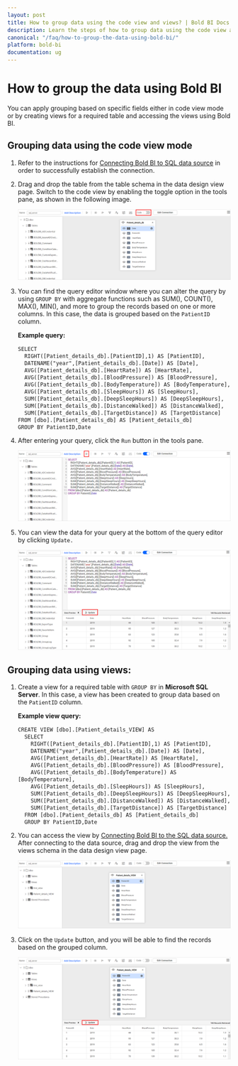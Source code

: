 ```yaml
---
layout: post
title: How to group data using the code view and views? | Bold BI Docs
description: Learn the steps of how to group data using the code view and views in Embedded Bold BI's Web designer to create & embed powerful dashboards.
canonical: "/faq/how-to-group-the-data-using-bold-bi/"
platform: bold-bi
documentation: ug
---
```


# How to group the data using Bold BI

You can apply grouping based on specific fields either in code view mode or by creating views for a required table and accessing the views using Bold BI.

## Grouping data using the code view mode

1.	Refer to the instructions for [Connecting Bold BI to SQL data source](/working-with-data-sources/data-connectors/sql-data-source/#connecting-bold-bi-to-microsoft-sql-server-data-source) in order to successfully establish the connection.

2.	Drag and drop the table from the table schema in the data design view page. Switch to the code view by enabling the toggle option in the tools pane, as shown in the following image.

    ![Code view mode](/static/assets/faq/images/patientdb-code-view.png#max-width=100%)

3.	You can find the query editor window where you can alter the query by using `GROUP BY` with aggregate functions such as SUM(), COUNT(), MAX(), MIN(), and more to group the records based on one or more columns. In this case, the data is grouped based on the `PatientID` column.

     **Example query:**
	 
        SELECT
          RIGHT([Patient_details_db].[PatientID],1) AS [PatientID],
          DATENAME("year",[Patient_details_db].[Date]) AS [Date],
          AVG([Patient_details_db].[HeartRate]) AS [HeartRate],
          AVG([Patient_details_db].[BloodPressure]) AS [BloodPressure],
          AVG([Patient_details_db].[BodyTemperature]) AS [BodyTemperature],
          AVG([Patient_details_db].[SleepHours]) AS [SleepHours],
          SUM([Patient_details_db].[DeepSleepHours]) AS [DeepSleepHours],
          SUM([Patient_details_db].[DistanceWalked]) AS [DistanceWalked],
          SUM([Patient_details_db].[TargetDistance]) AS [TargetDistance]
        FROM [dbo].[Patient_details_db] AS [Patient_details_db]
        GROUP BY PatientID,Date

4.	After entering your query, click the `Run` button in the tools pane.

    ![Run icon](/static/assets/faq/images/patientdb-run-icon.png#max-width=100%)
	
5.	You can view the data for your query at the bottom of the query editor by clicking `Update.`

    ![Resulting data](/static/assets/faq/images/patientdb-grouping-result.png#max-width=100%)
	
## Grouping data using views:

1.	Create a view for a required table with `GROUP BY` in **Microsoft SQL Server**. In this case, a view has been created to group data based on the `PatientID` column.

     **Example view query:**

        CREATE VIEW [dbo].[Patient_details_VIEW] AS
          SELECT
            RIGHT([Patient_details_db].[PatientID],1) AS [PatientID],
            DATENAME("year",[Patient_details_db].[Date]) AS [Date],
            AVG([Patient_details_db].[HeartRate]) AS [HeartRate],
            AVG([Patient_details_db].[BloodPressure]) AS [BloodPressure],
            AVG([Patient_details_db].[BodyTemperature]) AS [BodyTemperature],
            AVG([Patient_details_db].[SleepHours]) AS [SleepHours],
            SUM([Patient_details_db].[DeepSleepHours]) AS [DeepSleepHours],
            SUM([Patient_details_db].[DistanceWalked]) AS [DistanceWalked],
            SUM([Patient_details_db].[TargetDistance]) AS [TargetDistance]
          FROM [dbo].[Patient_details_db] AS [Patient_details_db]
          GROUP BY PatientID,Date

2.	You can access the view by [Connecting Bold BI to the SQL data source.](/working-with-data-sources/data-connectors/sql-data-source/#connecting-bold-bi-to-microsoft-sql-server-data-source) After connecting to the data source, drag and drop the view from the views schema in the data design view page.
    
    ![Drag view](/static/assets/faq/images/drag-views.png#max-width=100%)
	
3.	Click on the `Update` button, and you will be able to find the records based on the grouped column.

    ![Resulting view data](/static/assets/faq/images/view-data.png#max-width=100%)
	
    